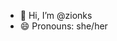 - 👋 Hi, I’m @zionks
- 😄 Pronouns: she/her

<!---
zionks/zionks is a ✨ special ✨ repository because its `README.md` (this file) appears on your GitHub profile.
You can click the Preview link to take a look at your changes.
--->
